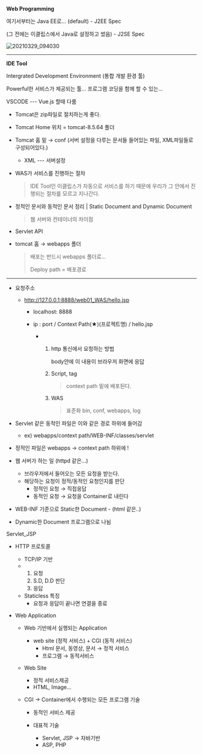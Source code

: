 **Web Programming**

여기서부터는 Java EE로... (default) - J2EE Spec

(그 전에는 이클립스에서 Java로 설정하고 썼음) - J2SE Spec

![20210329_094030](https://user-images.githubusercontent.com/78403443/112836884-1f738e80-90d6-11eb-8573-a2b2449ec75d.png)

---

**IDE Tool**

Intergrated Development Environment (통합 개발 환경 툴)

Powerful한 서비스가 제공되는 툴... 프로그램 코딩을 함께 할 수 있는...

VSCODE --- Vue.js 할때 다룸



- Tomcat은 zip파일로 절치하는게 좋다.
- Tomcat Home 위치 = tomcat-8.5.64 폴더
- Tomcat 홈 밑 → conf (서버 설정을 다루는 문서들 들어있는 파일, XML파일들로 구성되어있다.)
  - XML --- 서버설정



- WAS가 서비스를 진행하는 절차

  > IDE Tool인 이클립스가 자동으로 서비스를 하기 때문에 우리가 그 안에서 진행되는 절차를 모르고 지나간다.

- 정적인 문서와 동적인 문서 정리 | Static Document and Dynamic Document

  > 웹 서버와 컨테이너의 차이점

- Servlet API



- tomcat 홈 → webapps 폴더

  > 배포는 반드시 webapps 폴더로...
  >
  > Deploy path = 배포경로

----------

- 요청주소

  - http://127.0.0.1:8888/web01_WAS/hello.jsp

    - localhost: 8888

    - ip : port / Context Path(★)(프로젝트명) / hello.jsp

      - 1. http 통신에서 요청하는 방법

           <body>

           body안에 이 내용이 브라우저 화면에 응답

           </body>

        2. Script, tag

           > context path 밑에 배포된다.

        3. WAS <Tomcat>

           > 표준화 bin, conf, webapps, log

- Servlet 같은 동적인 파일은 이와 같은 경로 하위에 들어감

  - ex) webapps/context path/WEB-INF/classes/servlet

- 정적인 파일은 webapps → context path 하위에 !



- 웹 서버가 하는 일 (httpd 같은...)
  - 브라우저에서 들어오는 모든 요청을 받는다.
  - 해당하는 요청이 정적/동적인 요청인지를 판단
    - 정적인 요청 → 직접응답
    - 동적인 요청 → 요청을 Container로 내린다



- WEB-INF 기준으로 Static한 Document - (html 같은..)
- Dynamic한 Document 프로그램으로 나뉨



Servlet_JSP

- HTTP 프로토콜

  - TCP/IP 기반
  - 1. 요청
    2. S.D, D.D 판단
    3. 응답
  - Staticless 특징
    - 요청과 응답이 끝나면 연결을 종료

- Web Application

  - Web 기반에서 실행되는 Application

    - web site (정적 서비스) + CGI (동적 서비스)
      - Html 문서, 동영상, 문서 → 정적 서비스
      - 프로그램 → 동적서비스

  - Web Site

    - 정적 서비스제공
    - HTML, Image...

  - CGI → Container에서 수행되는 모든 프로그램 기술

    - 동적인 서비스 제공

    - 대표적 기술

      - Servlet, JSP → 자바기반
      - ASP, PHP
